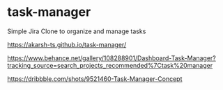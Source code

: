 # task-manager

Simple Jira Clone to organize and manage tasks

https://akarsh-ts.github.io/task-manager/

https://www.behance.net/gallery/108288901/Dashboard-Task-Manager?tracking_source=search_projects_recommended%7Ctask%20manager

https://dribbble.com/shots/9521460-Task-Manager-Concept
